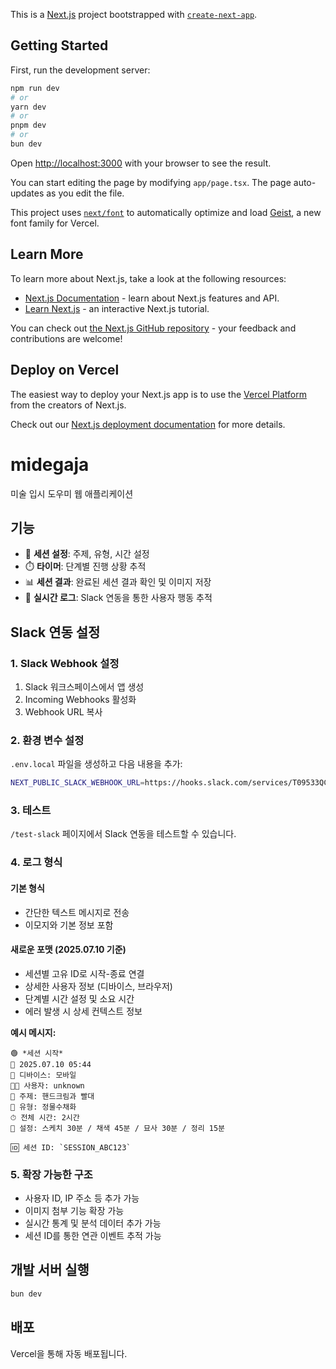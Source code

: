This is a [Next.js](https://nextjs.org) project bootstrapped with [`create-next-app`](https://nextjs.org/docs/app/api-reference/cli/create-next-app).

## Getting Started

First, run the development server:

```bash
npm run dev
# or
yarn dev
# or
pnpm dev
# or
bun dev
```

Open [http://localhost:3000](http://localhost:3000) with your browser to see the result.

You can start editing the page by modifying `app/page.tsx`. The page auto-updates as you edit the file.

This project uses [`next/font`](https://nextjs.org/docs/app/building-your-application/optimizing/fonts) to automatically optimize and load [Geist](https://vercel.com/font), a new font family for Vercel.

## Learn More

To learn more about Next.js, take a look at the following resources:

- [Next.js Documentation](https://nextjs.org/docs) - learn about Next.js features and API.
- [Learn Next.js](https://nextjs.org/learn) - an interactive Next.js tutorial.

You can check out [the Next.js GitHub repository](https://github.com/vercel/next.js) - your feedback and contributions are welcome!

## Deploy on Vercel

The easiest way to deploy your Next.js app is to use the [Vercel Platform](https://vercel.com/new?utm_medium=default-template&filter=next.js&utm_source=create-next-app&utm_campaign=create-next-app-readme) from the creators of Next.js.

Check out our [Next.js deployment documentation](https://nextjs.org/docs/app/building-your-application/deploying) for more details.
# midegaja

미술 입시 도우미 웹 애플리케이션

## 기능

- 🎨 **세션 설정**: 주제, 유형, 시간 설정
- ⏱️ **타이머**: 단계별 진행 상황 추적
- 📊 **세션 결과**: 완료된 세션 결과 확인 및 이미지 저장
- 📱 **실시간 로그**: Slack 연동을 통한 사용자 행동 추적

## Slack 연동 설정

### 1. Slack Webhook 설정
1. Slack 워크스페이스에서 앱 생성
2. Incoming Webhooks 활성화
3. Webhook URL 복사

### 2. 환경 변수 설정
`.env.local` 파일을 생성하고 다음 내용을 추가:

```bash
NEXT_PUBLIC_SLACK_WEBHOOK_URL=https://hooks.slack.com/services/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
```

### 3. 테스트
`/test-slack` 페이지에서 Slack 연동을 테스트할 수 있습니다.

### 4. 로그 형식

#### 기본 형식
- 간단한 텍스트 메시지로 전송
- 이모지와 기본 정보 포함

#### 새로운 포맷 (2025.07.10 기준)
- 세션별 고유 ID로 시작-종료 연결
- 상세한 사용자 정보 (디바이스, 브라우저)
- 단계별 시간 설정 및 소요 시간
- 에러 발생 시 상세 컨텍스트 정보

**예시 메시지:**
```
🟢 *세션 시작*
📅 2025.07.10 05:44
📱 디바이스: 모바일
🧑‍🎨 사용자: unknown
📝 주제: 핸드크림과 빨대
🎨 유형: 정물수채화
⏱ 전체 시간: 2시간
📍 설정: 스케치 30분 / 채색 45분 / 묘사 30분 / 정리 15분

🆔 세션 ID: `SESSION_ABC123`
```

### 5. 확장 가능한 구조
- 사용자 ID, IP 주소 등 추가 가능
- 이미지 첨부 기능 확장 가능
- 실시간 통계 및 분석 데이터 추가 가능
- 세션 ID를 통한 연관 이벤트 추적 가능

## 개발 서버 실행

```bash
bun dev
```

## 배포

Vercel을 통해 자동 배포됩니다.
